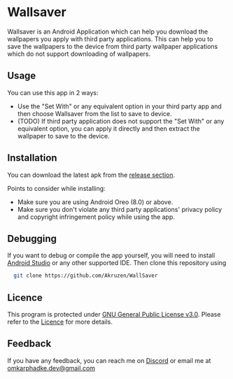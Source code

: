 
# Wallsaver

Wallsaver is an Android Application which can help you download the wallpapers you apply with third party applications. This can help you to save the wallpapers to the device from third party wallpaper applications which do not support downloading of wallpapers.

## Usage
You can use this app in 2 ways:  
 - Use the "Set With" or any equivalent option in your third party app and then choose Wallsaver from the list to save to device.  
 - (TODO) If third party application does not support the "Set With" or any equivalent option, you can apply it directly and then extract the wallpaper to save to the device.

## Installation
You can download the latest apk from the [release section](https://github.com/Akruzen/WallSaver/releases).  
  
  Points to consider while installing:
- Make sure you are using Android Oreo (8.0) or above.
- Make sure you don't violate any third party applications' privacy policy and copyright infringement policy while using the app.

## Debugging
If you want to debug or compile the app yourself, you will need to install [Android Studio](<https://developer.android.com/studio>) or any other supported IDE.
Then clone this repository using

```bash
  git clone https://github.com/Akruzen/WallSaver
```
## Licence
This program is protected under [GNU General Public License v3.0](https://www.gnu.org/licenses/gpl-3.0.en.html). Please refer to the [Licence](https://github.com/Akruzen/WallSaver/blob/master/LICENSE) for more details.  
## Feedback

If you have any feedback, you can reach me on [Discord](<https://discordapp.com/users/akruzen#2652>) or email me at omkarphadke.dev@gmail.com
